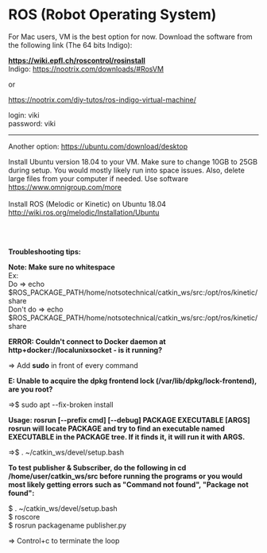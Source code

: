 # ROS (Robot Operating System)

For Mac users, VM is the best option for now.  Download the software from the following link (The 64 bits Indigo): 

**https://wiki.epfl.ch/roscontrol/rosinstall** <br>
Indigo: https://nootrix.com/downloads/#RosVM

or 

https://nootrix.com/diy-tutos/ros-indigo-virtual-machine/

login: viki <br>
password: viki


-------------------------------------------------------------------------------------------------------------------------


Another option: https://ubuntu.com/download/desktop

Install Ubuntu version 18.04 to your VM.  Make sure to change 10GB to 25GB during setup.  You would mostly likely run into space issues. Also, delete large files from your computer if needed. Use software https://www.omnigroup.com/more <br>
<br>
Install ROS (Melodic or Kinetic) on Ubuntu 18.04
http://wiki.ros.org/melodic/Installation/Ubuntu

<br>
<br>




**Troubleshooting tips:** 

**Note: Make sure no whitespace** <br>
Ex: <br>
Do       => echo $ROS_PACKAGE_PATH/home/notsotechnical/catkin_ws/src:/opt/ros/kinetic/share <br>
Don't do => echo <br>
$ROS_PACKAGE_PATH/home/notsotechnical/catkin_ws/src:/opt/ros/kinetic/share

**ERROR: Couldn't connect to Docker daemon at http+docker://localunixsocket - is it running?**

=> Add **sudo** in front of every command 

**E: Unable to acquire the dpkg frontend lock (/var/lib/dpkg/lock-frontend), are you root?**

=>$ sudo apt --fix-broken install

**Usage: rosrun [--prefix cmd] [--debug] PACKAGE EXECUTABLE [ARGS]
  rosrun will locate PACKAGE and try to find
  an executable named EXECUTABLE in the PACKAGE tree.
  If it finds it, it will run it with ARGS.**

=>$ . ~/catkin_ws/devel/setup.bash 

**To test publisher & Subscriber, do the following in cd /home/user/catkin_ws/src before running the programs or you would most likely getting errors such as "Command not found", "Package not found":**

$ . ~/catkin_ws/devel/setup.bash <br>
$ roscore <br>
$ rosrun packagename publisher.py

=> Control+c to terminate the loop


